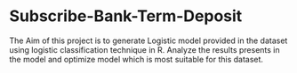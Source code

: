 # Subscribe-Bank-Term-Deposit
The Aim of this project is to generate Logistic model provided in the dataset using logistic classification  technique in R. Analyze  the results presents in the model and optimize  model which is most suitable for this dataset.
